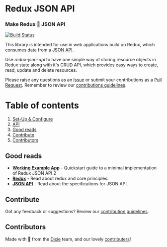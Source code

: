 # Redux JSON API
### Make Redux 💜 JSON API

[![Build Status](https://travis-ci.org/dixieio/redux-json-api.svg?branch=2.0)](https://travis-ci.org/dixieio/redux-json-api)

This library is intended for use in web applications build on Redux, which consumes data from a [JSON API](http://jsonapi.org/).

Use _redux-json-api_ to have one simple way of storing resource objects in Redux state along with it's CRUD API, which provides easy ways to create, read, update and delete resources.

Please raise any questions as an [Issue](https://github.com/dixieio/redux-json-api/issues) or submit your contributions as a [Pull Request](https://github.com/dixieio/redux-json-api/pulls). Remember to review our [contributions guidelines](CONTRIBUTING.md).

# Table of contents
1. [Set-Up & Configure](docs/set-up-configure.md)
1. [API](docs/api.md)
1. [Good reads](#good-reads)
1. [Contribute](#contribute)
1. [Contributors](#contributors)

## Good reads
- [__Working Example App__](https://github.com/dvidsilva/redux-json-api-demo/) - Quickstart guide to a minimal implementation of Redux JSON API 2
- [__Redux__](http://redux.js.org/) - Read about redux and core principles.
- [__JSON API__](http://jsonapi.org/) - Read about the specifications for JSON API.

## Contribute
Got any feedback or suggestions? Review our [contribution guidelines](CONTRIBUTING.md).

## Contributors
Made with 💜 from the [Dixie](http://www.dixie.io) team, and our lovely [contributers](https://github.com/dixieio/redux-json-api/graphs/contributors)!
